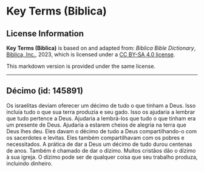 # Key Terms (Biblica)

## License Information

**Key Terms (Biblica)** is based on and adapted from: _Biblica Bible Dictionary_, [Biblica, Inc.](https://www.biblica.com/), 2023, which is licensed under a [CC BY-SA 4.0 license](https://creativecommons.org/licenses/by-sa/4.0/legalcode.en).

This markdown version is provided under the same license.



--------------------------------

## Décimo (id: 145891)

Os israelitas deviam oferecer um décimo de tudo o que tinham a Deus. Isso incluía tudo o que sua terra produzia e seu gado. Isso os ajudaria a lembrar que tudo pertence a Deus. Ajudaria a lembrá\-los que tudo o que tinham era um presente de Deus. Ajudaria a estarem cheios de alegria na terra que Deus lhes deu. Eles davam o décimo de tudo a Deus compartilhando\-o com os sacerdotes e levitas. Eles também compartilhavam com os pobres e necessitados. A prática de dar a Deus um décimo de tudo durou centenas de anos. Também é chamado de dar o dízimo. Muitos cristãos dão o dízimo à sua igreja. O dízimo pode ser de qualquer coisa que seu trabalho produza, incluindo dinheiro.


